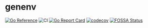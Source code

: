 # genenv

[![Go Reference](https://pkg.go.dev/badge/github.com/marcozac/genenv.svg)](https://pkg.go.dev/github.com/marcozac/genenv)
![CI](https://github.com/marcozac/genenv/workflows/CI/badge.svg)
[![Go Report Card](https://goreportcard.com/badge/github.com/marcozac/genenv)](https://goreportcard.com/report/github.com/marcozac/genenv)
[![codecov](https://codecov.io/gh/marcozac/genenv/branch/main/graph/badge.svg?token=w7oAQBeL14)](https://codecov.io/gh/marcozac/genenv)
[![FOSSA Status](https://app.fossa.com/api/projects/git%2Bgithub.com%2Fmarcozac%2Fgenenv.svg?type=shield)](https://app.fossa.com/projects/git%2Bgithub.com%2Fmarcozac%2Fgenenv?ref=badge_shield)
